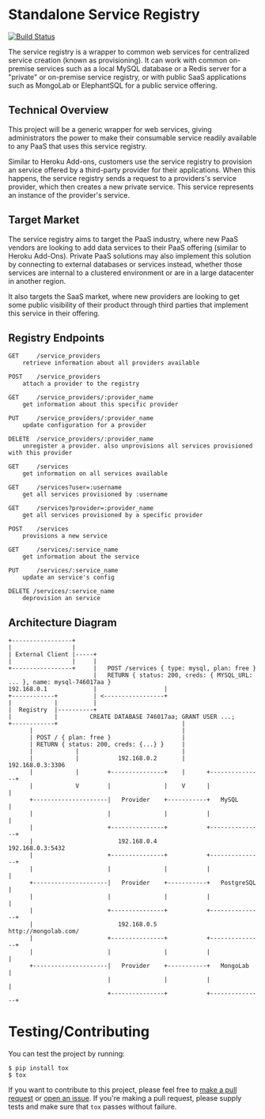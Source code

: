 Standalone Service Registry
===========================

[![Build Status](https://travis-ci.org/bacongobbler/service-registry.png?branch=master)](https://travis-ci.org/bacongobbler/service-registry)

The service registry is a wrapper to common web services for
centralized service creation (known as provisioning). It can work with
common on-premise services such as a local MySQL database or a Redis server
for a "private" or on-premise service registry, or with public SaaS applications
such as MongoLab or ElephantSQL for a public service offering.

## Technical Overview

This project will be a generic wrapper for web services, giving administrators
the power to make their consumable service readily available to any PaaS that
uses this service registry.

Similar to Heroku Add-ons, customers use the service registry to provision an
service offered by a third-party provider for their applications. When this
happens, the service registry sends a request to a providers's service provider,
which then creates a new private service. This service represents an instance of
the provider's service.

## Target Market

The service registry aims to target the PaaS industry, where new PaaS vendors
are looking to add data services to their PaaS offering (similar to Heroku
Add-Ons). Private PaaS solutions may also implement this solution by
connecting to external databases or services instead, whether those services
are internal to a clustered environment or are in a large datacenter in another
region.

It also targets the SaaS market, where new providers are looking to get some
public visibility of their product through third parties that implement
this service in their offering.

## Registry Endpoints

    GET     /service_providers
        retrieve information about all providers available

    POST    /service_providers
        attach a provider to the registry

    GET     /service_providers/:provider_name
        get information about this specific provider

    PUT     /service_providers/:provider_name
        update configuration for a provider

    DELETE  /service_providers/:provider_name
        unregister a provider. also unprovisions all services provisioned with this provider

    GET     /services
        get information on all services available

    GET     /services?user=:username
        get all services provisioned by :username

    GET     /services?provider=:provider_name
        get all services provisioned by a specific provider

    POST    /services
        provisions a new service

    GET     /services/:service_name
        get information about the service

    PUT     /services/:service_name
        update an service's config

    DELETE /services/:service_name
        deprovision an service

## Architecture Diagram

    +-----------------+
    |                 |
    | External Client |-----+
    |                 |     |
    +-----------------+     |   POST /services { type: mysql, plan: free }
                            |   RETURN { status: 200, creds: { MYSQL_URL: ... }, name: mysql-746017aa }
    192.168.0.1             |                   |
    +------------+          | <-----------------+
    |            |          |
    |  Registry  |----------+
    |            |         CREATE DATABASE 746017aa; GRANT USER ...;
    +------------+                                   |
          |                                          |
          | POST / { plan: free }                    |
          | RETURN { status: 200, creds: {...} }     |
          |            |                             |
          |            |           192.168.0.2       |      192.168.0.3:3306
          |            |        +---------------+    |      +---------------+
          |            V        |               |    V      |               |
          +---------------------|   Provider    +-----------+   MySQL       |
          |                     |               |           |               |
          |                     +---------------+           +---------------+
          |                        192.168.0.4              192.168.0.3:5432
          |                     +---------------+           +---------------+
          |                     |               |           |               |
          +---------------------|   Provider    +-----------+   PostgreSQL  |
          |                     |               |           |               |
          |                     +---------------+           +---------------+
          |                        192.168.0.5              http://mongolab.com/
          |                     +---------------+           +---------------+
          |                     |               |           |               |
          +---------------------|   Provider    +-----------+   MongoLab    |
                                |               |           |               |
                                +---------------+           +---------------+

# Testing/Contributing

You can test the project by running:

    $ pip install tox
    $ tox

If you want to contribute to this project, please feel free to
[make a pull request](https://github.com/bacongobbler/service-registry/pulls) or
[open an issue](https://github.com/bacongobbler/service-registry/issues). If you're
making a pull request, please supply tests and make sure that `tox` passes without
failure.
